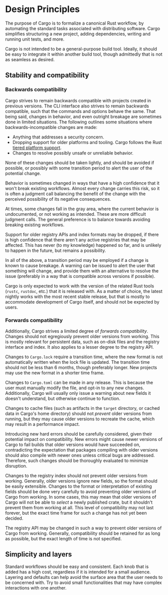 # Design Principles

The purpose of Cargo is to formalize a canonical Rust workflow, by automating
the standard tasks associated with distributing software. Cargo simplifies
structuring a new project, adding dependencies, writing and running unit
tests, and more.

Cargo is not intended to be a general-purpose build tool. Ideally, it should
be easy to integrate it within another build tool, though admittedly that is
not as seamless as desired.

## Stability and compatibility

### Backwards compatibility

Cargo strives to remain backwards compatible with projects created in previous
versions. The CLI interface also strives to remain backwards compatible, such
that the commands and options behave the same. That being said, changes in
behavior, and even outright breakage are sometimes done in limited situations.
The following outlines some situations where backwards-incompatible changes are
made:

* Anything that addresses a security concern.
* Dropping support for older platforms and tooling. Cargo follows the Rust
  [tiered platform support].
* Changes to resolve possibly unsafe or unreliable behavior.

None of these changes should be taken lightly, and should be avoided if
possible, or possibly with some transition period to alert the user of the
potential change.

Behavior is sometimes changed in ways that have a high confidence that it
won't break existing workflows. Almost every change carries this risk, so it
is often a judgment call balancing the benefit of the change with the
perceived possibility of its negative consequences.

At times, some changes fall in the gray area, where the current behavior is
undocumented, or not working as intended. These are more difficult judgment
calls. The general preference is to balance towards avoiding breaking existing
workflows.

Support for older registry APIs and index formats may be dropped, if there is
high confidence that there aren't any active registries that may be affected.
This has never (to my knowledge) happened so far, and is unlikely to happen in
the future, but remains a possibility.

In all of the above, a transition period may be employed if a change is known
to cause breakage. A warning can be issued to alert the user that something
will change, and provide them with an alternative to resolve the issue
(preferably in a way that is compatible across versions if possible).

Cargo is only expected to work with the version of the related Rust tools
(`rustc`, `rustdoc`, etc.) that it is released with. As a matter of choice,
the latest nightly works with the most recent stable release, but that is
mostly to accommodate development of Cargo itself, and should not be expected
by users.

### Forwards compatibility

Additionally, Cargo strives a limited degree of *forwards compatibility*.
Changes should not egregiously prevent older versions from working. This is
mostly relevant for persistent data, such as on-disk files and the registry
interface and index. It also applies to a lesser degree to the registry API.

Changes to `Cargo.lock` require a transition time, where the new format is not
automatically written when the lock file is updated. The transition time
should not be less than 6 months, though preferably longer. New projects may
use the new format in a shorter time frame.

Changes to `Cargo.toml` can be made in any release. This is because the user
must manually modify the file, and opt-in to any new changes. Additionally,
Cargo will usually only issue a warning about new fields it doesn't
understand, but otherwise continue to function.

Changes to cache files (such as artifacts in the `target` directory, or cached
data in Cargo's home directory) should not *prevent* older versions from
running, but they may cause older versions to recreate the cache, which may
result in a performance impact.

Introducing new hard errors should be carefully considered, given their
potential impact on compatibility. New errors might cause newer versions of
Cargo to fail builds that older versions would have succeeded on, contradicting
the expectation that packages compiling with older versions should also compile
with newer ones unless critical bugs are addressed. Therefore, such changes
should be thoroughly evaluated to minimize disruption.

Changes to the registry index should not prevent older versions from working.
Generally, older versions ignore new fields, so the format should be easily
extensible. Changes to the format or interpretation of existing fields should
be done very carefully to avoid preventing older versions of Cargo from
working. In some cases, this may mean that older versions of Cargo will not be
able to *select* a newly published crate, but it shouldn't prevent them from
working at all. This level of compatibility may not last forever, but the
exact time frame for such a change has not yet been decided.

The registry API may be changed in such a way to prevent older versions of
Cargo from working. Generally, compatibility should be retained for as long as
possible, but the exact length of time is not specified.

## Simplicity and layers

Standard workflows should be easy and consistent. Each knob that is added has
a high cost, regardless if it is intended for a small audience. Layering and
defaults can help avoid the surface area that the user needs to be concerned
with. Try to avoid small functionalities that may have complex interactions
with one another.

[tiered platform support]: https://doc.rust-lang.org/nightly/rustc/platform-support.html
